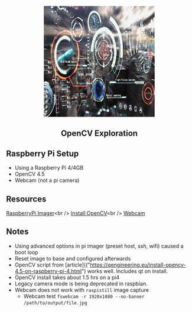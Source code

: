 <!-- PROJECT LOGO -->
<div align="center">
  <a href="https://github.com/mvmagni/magritte">
    <img src="../resources/HUD.jpg" alt="Logo" width="300" height="300"/>
  </a>
    <p>
    <h2 align="center">OpenCV Exploration</h2>
    </p>

  
</div>


<!-- ABOUT THE PROJECT -->
## Raspberry Pi Setup

  - Using a Raspberry Pi 4/4GB<br />
  - OpenCV 4.5
  - Webcam (not a pi camera)    
 
## Resources
[RaspberryPi Imager]("https://www.raspberrypi.com/software/")<br />
[Install OpenCV]("https://qengineering.eu/install-opencv-4.5-on-raspberry-pi-4.html")<br />
[Webcam]("https://raspberrypi-guide.github.io/electronics/using-usb-webcams")


## Notes
  
  - Using advanced options in pi imager (preset host, ssh, wifi) caused a boot loop
  - Reset image to base and configured afterwards
  - OpenCV script from [article](("https://qengineering.eu/install-opencv-4.5-on-raspberry-pi-4.html") works well. Includes qt on install.
  - OpenCV install takes about 1.5 hrs on a pi4
  - Legacy camera mode is being deprecated in raspbian. 
  - Webcam does not work with `raspistill` image capture
    - Webcam test `fswebcam -r 1920x1080 --no-banner /path/to/output/file.jpg`



